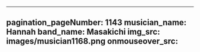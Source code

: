 ------
pagination_pageNumber: 1143
musician_name: Hannah
band_name: Masakichi
img_src: images/musician1168.png
onmouseover_src: 
------